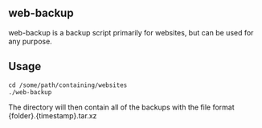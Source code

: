 ## web-backup

web-backup is a backup script primarily for websites, but can be used for any purpose.

## Usage

	cd /some/path/containing/websites
	./web-backup

The directory will then contain all of the backups with the file format {folder}.{timestamp}.tar.xz
